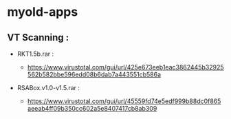# myold-apps

## VT Scanning :

- RKT1.5b.rar :
  - https://www.virustotal.com/gui/url/425e673eeb1eac3862445b32925562b582bbe596edd08b6dab7a443551cb586a

- RSABox.v1.0-v1.5.rar :
  - https://www.virustotal.com/gui/url/45559fd74e5edf999b88dc0f865aeeab4ff09b350cc602a5e8407417cb8ab309
